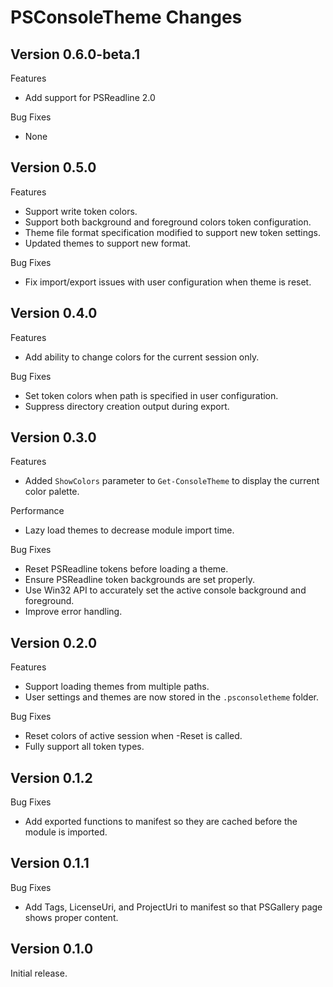 # PSConsoleTheme Changes

## Version 0.6.0-beta.1

Features

* Add support for PSReadline 2.0

Bug Fixes

* None

## Version 0.5.0

Features

* Support write token colors.
* Support both background and foreground colors token configuration.
* Theme file format specification modified to support new token settings.
* Updated themes to support new format.

Bug Fixes

* Fix import/export issues with user configuration when theme is reset.

## Version 0.4.0

Features

* Add ability to change colors for the current session only.

Bug Fixes

* Set token colors when path is specified in user configuration.
* Suppress directory creation output during export.

## Version 0.3.0

Features

* Added `ShowColors` parameter to `Get-ConsoleTheme` to display the current color palette.

Performance

* Lazy load themes to decrease module import time.

Bug Fixes

* Reset PSReadline tokens before loading a theme.
* Ensure PSReadline token backgrounds are set properly.
* Use Win32 API to accurately set the active console background and foreground.
* Improve error handling.

## Version 0.2.0

Features

* Support loading themes from multiple paths.
* User settings and themes are now stored in the `.psconsoletheme` folder.

Bug Fixes

* Reset colors of active session when -Reset is called.
* Fully support all token types.

## Version 0.1.2

Bug Fixes

* Add exported functions to manifest so they are cached before the module is imported.

## Version 0.1.1

Bug Fixes

* Add Tags, LicenseUri, and ProjectUri to manifest so that PSGallery page shows proper content.

## Version 0.1.0

Initial release.